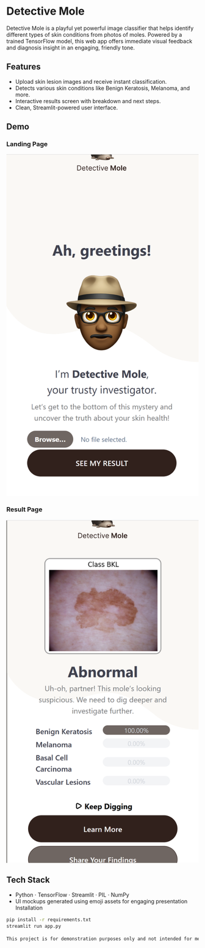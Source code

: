# Detective Mole

Detective Mole is a playful yet powerful image classifier that helps identify different types of skin conditions from photos of moles. Powered by a trained TensorFlow model, this web app offers immediate visual feedback and diagnosis insight in an engaging, friendly tone.

## Features

- Upload skin lesion images and receive instant classification.
- Detects various skin conditions like Benign Keratosis, Melanoma, and more.
- Interactive results screen with breakdown and next steps.
- Clean, Streamlit-powered user interface.

## Demo

### Landing Page
![Landing Page](landing_original.png)

### Result Page
![Result Page](result_original.png)

## Tech Stack

- Python · TensorFlow · Streamlit · PIL · NumPy
- UI mockups generated using emoji assets for engaging presentation
Installation

```bash
pip install -r requirements.txt
streamlit run app.py

This project is for demonstration purposes only and not intended for medical diagnosis.
